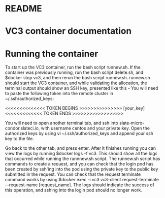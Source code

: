 # README

# VC3 container documentation 

# Running the container
To start up the VC3 container, run the bash script runnew.sh. If the container was previously running, run the bash script delete.sh, and $docker stop vc3, and then rerun the bash script runnew.sh. runnew.sh should start the VC3 container, and while validating the allocation, the terminal output should show an SSH key, presented like this - 
You will need to paste the following token into the remote cluster in ~/.ssh/authorized_keys:



<<<<<<<<<<<<<< TOKEN BEGINS >>>>>>>>>>>>>>>
[your_key]
<<<<<<<<<<<<< TOKEN ENDS >>>>>>>>>>>>>>>>>>



You will need to open another terminal tab, and ssh into slate-micro-condor.slateci.io, with username centos and your private key. Open the authorized keys by using vi ~/.ssh/authorized_keys and append your ssh key to the file. 

Go back to the other tab, and press enter. After it finishes running you can view the logs by running $docker logs -f vc3. This should show all the logs that occurred while running the runnnew.sh script. The runnew.sh script has commands to create a request, and you can check that the login pod has been created by ssh'ing into the pod using the private key to the public key submitted in the request. You can check that the request terminate command works by using $docker exec -i vc3 vc3-client request-terminate --request-name [request_name]. The logs should indicate the success of this operation, and sshing into the login pod should no longer work. 


